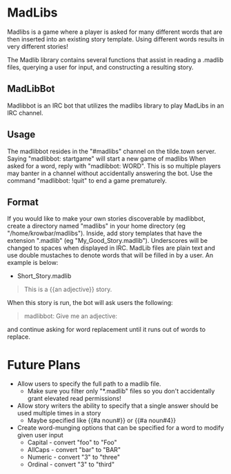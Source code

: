 # MadLibs
Madlibs is a game where a player is asked for many different words that are
then inserted into an existing story template. Using different words results
in very different stories!

The Madlib library contains several functions that assist in reading a .madlib
files, querying a user for input, and constructing a resulting story.

## MadLibBot
Madlibbot is an IRC bot that utilizes the madlibs library to play MadLibs in
an IRC channel.

## Usage
The madlibbot resides in the "#madlibs" channel on the tilde.town server.
Saying "madlibbot: startgame" will start a new game of madlibs
When asked for a word, reply with "madlibbot: WORD". This is so multiple
players may banter in a channel without accidentally answering the bot.
Use the command "madlibbot: !quit" to end a game prematurely.

## Format
If you would like to make your own stories discoverable by madlibbot, create a
directory named "madlibs" in your home directory (eg "/home/krowbar/madlibs").
Inside, add story templates that have the extension ".madlib" (eg
"My_Good_Story.madlib"). Underscores will be changed to spaces when displayed
in IRC.
MadLib files are plain text and use double mustaches to denote words that will
be filled in by a user. An example is below:

* Short_Story.madlib
> This is a {{an adjective}} story.

When this story is run, the bot will ask users the following:
> madlibbot: Give me an adjective:

and continue asking for word replacement until it runs out of words to replace.

# Future Plans
* Allow users to specify the full path to a madlib file.
  * Make sure you filter only "\*.madlib" files so you don't accidentally grant elevated read permissions!
* Allow story writers the ability to specify that a single answer should be used multiple times in a story
  * Maybe specified like {{#a noun#}} or {{#a noun#4}}
* Create word-munging options that can be specified for a word to modify given user input
  * Capital - convert "foo" to "Foo"
  * AllCaps - convert "bar" to "BAR"
  * Numeric - convert "3" to "three"
  * Ordinal - convert "3" to "third"
